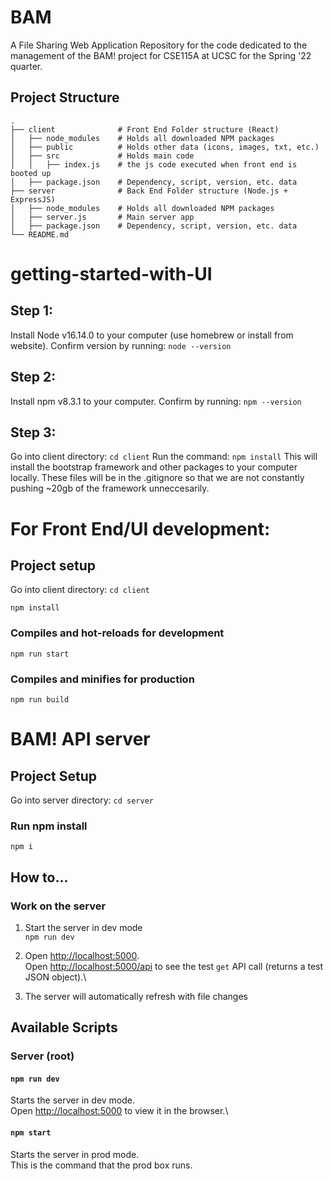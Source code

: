 # BAM
A File Sharing Web Application
  Repository for the code dedicated to the management of the BAM! project for CSE115A at UCSC for the Spring '22 quarter.

## Project Structure
    .
    ├── client              # Front End Folder structure (React)
    │   ├── node_modules    # Holds all downloaded NPM packages
    │   ├── public          # Holds other data (icons, images, txt, etc.)
    │   ├── src             # Holds main code
    │   │   ├── index.js    # the js code executed when front end is booted up
    │   ├── package.json    # Dependency, script, version, etc. data
    ├── server              # Back End Folder structure (Node.js + ExpressJS)
    │   ├── node_modules    # Holds all downloaded NPM packages
    │   ├── server.js       # Main server app
    │   ├── package.json    # Dependency, script, version, etc. data      
    └── README.md

# getting-started-with-UI
## Step 1:
  Install Node v16.14.0 to your computer (use homebrew or install from website). Confirm version by running: `node --version`
## Step 2:
  Install npm v8.3.1 to your computer. Confirm by running: `npm --version`
## Step 3:
  Go into client directory: `cd client`
  Run the command: `npm install`
  This will install the bootstrap framework and other packages to your computer locally. These files will be in the .gitignore so that we are not constantly pushing ~20gb of the framework unneccesarily.


# For Front End/UI development:

## Project setup
  Go into client directory: `cd client`
```
npm install
```

### Compiles and hot-reloads for development
```
npm run start
```

### Compiles and minifies for production
```
npm run build
```
# BAM! API server

## Project Setup
  Go into server directory: `cd server`
### Run npm install

`npm i`
## How to...

### Work on the server

1. Start the server in dev mode\
`npm run dev`

2. Open [http://localhost:5000](http://localhost:5000). \
Open [http://localhost:5000/api](http://localhost:5000/api) to see the test `get` API call (returns a test JSON object).\

3. The server will automatically refresh with file changes

## Available Scripts

### Server (root)

#### `npm run dev`

Starts the server in dev mode.\
Open [http://localhost:5000](http://localhost:5000) to view it in the browser.\

#### `npm start`

Starts the server in prod mode.\
This is the command that the prod box runs.


